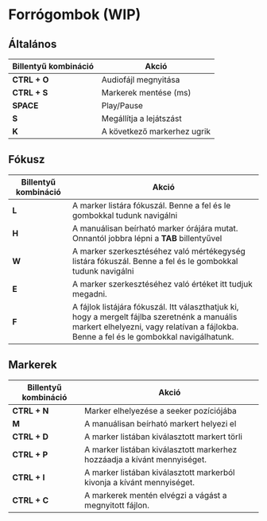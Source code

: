 # Forrógombok (WIP)

## Általános
| Billentyű kombináció  | Akció  |
| ------------ | ------------ |
| **CTRL + O** | Audiofájl megnyitása |
| **CTRL + S** | Markerek mentése (ms) |
| **SPACE** | Play/Pause |
| **S** | Megállítja a lejátszást |
| **K** | A következő markerhez ugrik |

## Fókusz
| Billentyű kombináció  | Akció  |
| ------------ | ------------ |
| **L** | A marker listára fókuszál. Benne a fel és le gombokkal tudunk navigálni |
| **H** | A manuálisan beírható marker órájára mutat. Onnantól jobbra lépni a **TAB** billentyűvel |
| **W** | A marker szerkesztéséhez való mértékegység listára fókuszál. Benne a fel és le gombokkal tudunk navigálni |
| **E** | A marker szerkesztéséhez való értéket itt tudjuk megadni. |
| **F** | A fájlok listájára fókuszál. Itt választhatjuk ki, hogy a mergelt fájlba szeretnénk a manuális markert elhelyezni, vagy relatívan a fájlokba. Benne a fel és le gombokkal navigálhatunk. |

## Markerek
| Billentyű kombináció  | Akció  |
| ------------ | ------------ |
| **CTRL + N** | Marker elhelyezése a seeker pozíciójába |
| **M** | A manuálisan beírható markert helyezi el |
| **CTRL + D** | A marker listában kiválasztott markert törli |
| **CTRL + P** | A marker listában kiválasztott markerhez hozzáadja a kívánt mennyiséget. |
| **CTRL + I** | A marker listában kiválasztott markerból kivonja a kívánt mennyiséget. |
| **CTRL + C** | A markerek mentén elvégzi a vágást a megnyitott fájlon. |